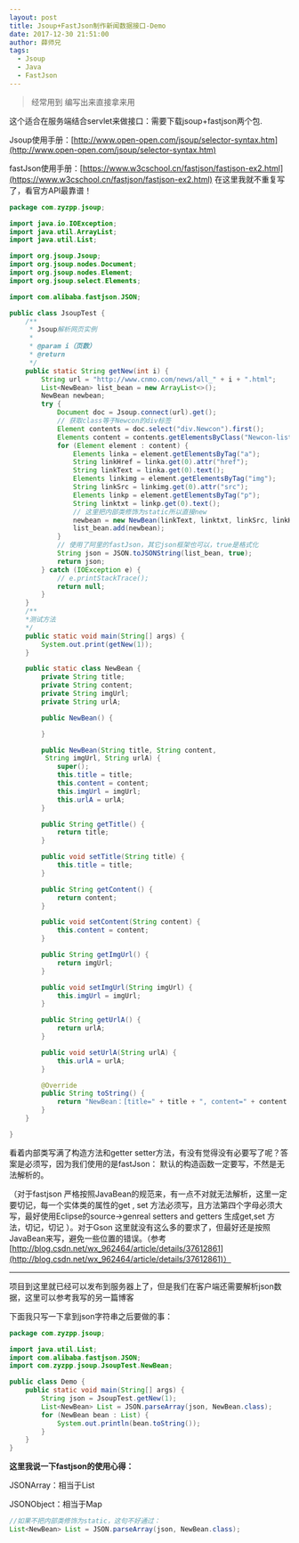 ```yaml
---
layout: post
title: Jsoup+FastJson制作新闻数据接口-Demo
date: 2017-12-30 21:51:00
author: 薛师兄
tags:
  - Jsoup
  - Java
  - FastJson
---
```

>经常用到 编写出来直接拿来用 

这个适合在服务端结合servlet来做接口：需要下载jsoup+fastjson两个包.
 
Jsoup使用手册：[http://www.open-open.com/jsoup/selector-syntax.htm](http://www.open-open.com/jsoup/selector-syntax.htm) 

fastJson使用手册：[https://www.w3cschool.cn/fastjson/fastjson-ex2.html](https://www.w3cschool.cn/fastjson/fastjson-ex2.html) 
在这里我就不重复写了，看官方API最靠谱！

```java
package com.zyzpp.jsoup;

import java.io.IOException;
import java.util.ArrayList;
import java.util.List;

import org.jsoup.Jsoup;
import org.jsoup.nodes.Document;
import org.jsoup.nodes.Element;
import org.jsoup.select.Elements;

import com.alibaba.fastjson.JSON;

public class JsoupTest {
    /**
     * Jsoup解析网页实例
     * 
     * @param i（页数）
     * @return
     */
    public static String getNew(int i) {
        String url = "http://www.cnmo.com/news/all_" + i + ".html";
        List<NewBean> list_bean = new ArrayList<>();
        NewBean newbean;
        try {
            Document doc = Jsoup.connect(url).get();
            // 获取class等于Newcon的div标签
            Element contents = doc.select("div.Newcon").first();
            Elements content = contents.getElementsByClass("Newcon-list");
            for (Element element : content) {
                Elements linka = element.getElementsByTag("a");
                String linkHref = linka.get(0).attr("href");
                String linkText = linka.get(0).text();
                Elements linkimg = element.getElementsByTag("img");
                String linkSrc = linkimg.get(0).attr("src");
                Elements linkp = element.getElementsByTag("p");
                String linktxt = linkp.get(0).text();
                // 这里把内部类修饰为static所以直接new
                newbean = new NewBean(linkText, linktxt, linkSrc, linkHref);
                list_bean.add(newbean);
            }
            // 使用了阿里的fastJson，其它json框架也可以，true是格式化
            String json = JSON.toJSONString(list_bean, true);
            return json;
        } catch (IOException e) {
            // e.printStackTrace();
            return null;
        }
    }
    /**
    *测试方法
    */
    public static void main(String[] args) {
        System.out.print(getNew(1));
    }

    public static class NewBean {
        private String title;
        private String content;
        private String imgUrl;
        private String urlA;

        public NewBean() {

        }

        public NewBean(String title, String content,
         String imgUrl, String urlA) {
            super();
            this.title = title;
            this.content = content;
            this.imgUrl = imgUrl;
            this.urlA = urlA;
        }

        public String getTitle() {
            return title;
        }

        public void setTitle(String title) {
            this.title = title;
        }

        public String getContent() {
            return content;
        }

        public void setContent(String content) {
            this.content = content;
        }

        public String getImgUrl() {
            return imgUrl;
        }

        public void setImgUrl(String imgUrl) {
            this.imgUrl = imgUrl;
        }

        public String getUrlA() {
            return urlA;
        }

        public void setUrlA(String urlA) {
            this.urlA = urlA;
        }

        @Override
        public String toString() {
            return "NewBean：[title=" + title + ", content=" + content + ", imgUrl=" + imgUrl + "urlA" + urlA + "]";
        }
    }

}
```


看着内部类写满了构造方法和getter setter方法，有没有觉得没有必要写了呢？答案是必须写，因为我们使用的是fastJson： 默认的构造函数一定要写，不然是无法解析的。

（对于fastjson 严格按照JavaBean的规范来，有一点不对就无法解析，这里一定要切记，每一个实体类的属性的get , set 方法必须写，且方法第四个字母必须大写，最好使用Eclipse的source->genreal setters and getters 生成get,set 方法，切记，切记 ）。对于Gson 这里就没有这么多的要求了，但最好还是按照JavaBean来写，避免一些位置的错误。（参考[http://blog.csdn.net/wx_962464/article/details/37612861](http://blog.csdn.net/wx_962464/article/details/37612861)）

---

项目到这里就已经可以发布到服务器上了，但是我们在客户端还需要解析json数据，这里可以参考我写的另一篇博客

下面我只写一下拿到json字符串之后要做的事：

```java
package com.zyzpp.jsoup;

import java.util.List;
import com.alibaba.fastjson.JSON;
import com.zyzpp.jsoup.JsoupTest.NewBean;

public class Demo {
    public static void main(String[] args) {
        String json = JsoupTest.getNew(1);
        List<NewBean> List = JSON.parseArray(json, NewBean.class);
        for (NewBean bean : List) {
            System.out.println(bean.toString());
        }
    }
}
```

**这里我说一下fastjson的使用心得：** 

JSONArray：相当于List 

JSONObject：相当于Map

```java
//如果不把内部类修饰为static，这句不好通过：
List<NewBean> List = JSON.parseArray(json, NewBean.class);
```